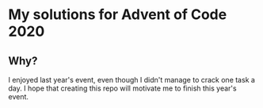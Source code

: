 # My solutions for Advent of Code 2020

## Why?

I enjoyed last year's event, even though I didn't manage to crack one task a day.
I hope that creating this repo will motivate me to finish this year's event.
